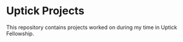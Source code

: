 # Uptick Projects 

This repository contains projects worked on during my time in Uptick Fellowship. 

